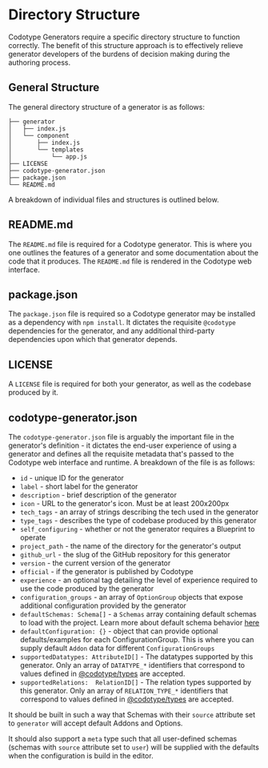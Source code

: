 # Directory Structure

Codotype Generators require a specific directory structure to function correctly. The benefit of this structure approach is to effectively relieve generator developers of the burdens of decision making during the authoring process.

## General Structure

The general directory structure of a generator is as follows:

```
├── generator
│   ├── index.js
│   └── component
│       ├── index.js
│       └── templates
│           └── app.js
├── LICENSE
├── codotype-generator.json
├── package.json
└── README.md
```

A breakdown of individual files and structures is outlined below.

## README.md

The `README.md` file is required for a Codotype generator. This is where you one outlines the features of a generator and some documentation about the code that it produces. The `README.md` file is rendered in the Codotype web interface.

## package.json

The `package.json` file is required so a Codotype generator may be installed as a dependency with `npm install`. It dictates the requisite `@codotype` dependencies for the generator, and any additional third-party dependencies upon which that generator depends.

## LICENSE

A `LICENSE` file is required for both your generator, as well as the codebase produced by it.

## codotype-generator.json

The `codotype-generator.json` file is arguably the important file in the generator's definition - it dictates the end-user experience of using a generator and defines all the requisite metadata that's passed to the Codotype web interface and runtime. A breakdown of the file is as follows:

- `id` - unique ID for the generator
- `label` - short label for the generator
- `description` - brief description of the generator
- `icon` - URL to the generator's icon. Must be at least 200x200px
- `tech_tags` - an array of strings describing the tech used in the generator
- `type_tags` - describes the type of codebase produced by this generator
- `self_configuring` - whether or not the generator requires a Blueprint to operate
- `project_path` - the name of the directory for the generator's output
- `github_url` - the slug of the GitHub repository for this generator
- `version` - the current version of the generator
- `official` - if the generator is published by Codotype
- `experience` - an optional tag detailing the level of experience required to use the code produced by the generator
- `configuration_groups` - an array of `OptionGroup` objects that expose additional configuration provided by the generator
- `defaultSchemas: Schema[]` - a `Schemas` array containing default schemas to load with the project. Learn more about default schema behavior [here]()
- `defaultConfiguration: {}` - object that can provide optional defaults/examples for each ConfigurationGroup. This is where you can supply default `Addon` data for different `ConfigurationGroups`
- `supportedDatatypes: AttributeID[]` - The datatypes supported by this generator. Only an array of `DATATYPE_*` identifiers that correspond to values defined in [@codotype/types]() are accepted.
- `supportedRelations:  RelationID[]` - The relation types supported by this generator. Only an array of `RELATION_TYPE_*` identifiers that correspond to values defined in [@codotype/types]() are accepted.


It should be built in such a way that Schemas with their `source` attribute set to `generator` will accept default Addons and Options.

It should also support a `meta` type such that all user-defined schemas (schemas with `source` attribute set to `user`) will be supplied with the defaults when the configuration is build in the editor.
